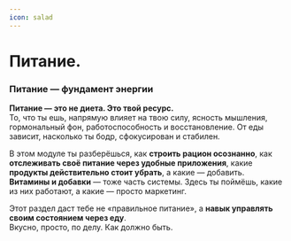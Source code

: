 ```yaml
---
icon: salad
---
```


# Питание.

### Питание — фундамент энергии

**Питание — это не диета. Это твой ресурс.**\
То, что ты ешь, напрямую влияет на твою силу, ясность мышления, гормональный фон, работоспособность и восстановление. От еды зависит, насколько ты бодр, сфокусирован и стабилен.

В этом модуле ты разберёшься, как **строить рацион осознанно**, как **отслеживать своё питание через удобные приложения**, какие **продукты действительно стоит убрать**, а какие — добавить.\
**Витамины и добавки** — тоже часть системы. Здесь ты поймёшь, какие из них работают, а какие — просто маркетинг.

Этот раздел даст тебе не «правильное питание», а **навык управлять своим состоянием через еду**.\
Вкусно, просто, по делу. Как должно быть.
